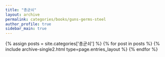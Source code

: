 ```yaml
---
title: "총균쇠"
layout: archive
permalink: categories/books/guns-germs-steel
author_profile: true
sidebar_main: true
---
```


{% assign posts = site.categories['총균쇠'] %}
{% for post in posts %} {% include archive-single2.html type=page.entries_layout %} {% endfor %}